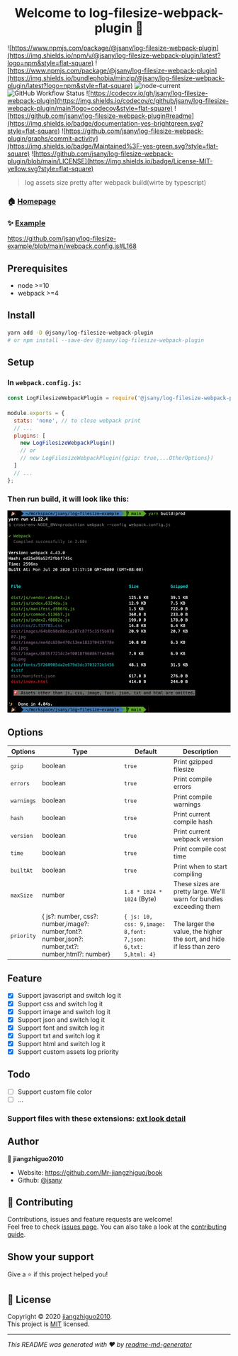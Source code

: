 <h1 align="center">Welcome to log-filesize-webpack-plugin 👋</h1>

![https://www.npmjs.com/package/@jsany/log-filesize-webpack-plugin](https://img.shields.io/npm/v/@jsany/log-filesize-webpack-plugin/latest?logo=npm&style=flat-square)
![https://www.npmjs.com/package/@jsany/log-filesize-webpack-plugin](https://img.shields.io/bundlephobia/minzip/@jsany/log-filesize-webpack-plugin/latest?logo=npm&style=flat-square)
![node-current](https://img.shields.io/node/v/@jsany/log-filesize-webpack-plugin?color=blue&style=flat-square)
![GitHub Workflow Status](https://img.shields.io/github/workflow/status/jsany/log-filesize-webpack-plugin/Publish?logo=github&style=flat-square)
![https://codecov.io/gh/jsany/log-filesize-webpack-plugin](https://img.shields.io/codecov/c/github/jsany/log-filesize-webpack-plugin/main?logo=codecov&style=flat-square)
![https://github.com/jsany/log-filesize-webpack-plugin#readme](https://img.shields.io/badge/documentation-yes-brightgreen.svg?style=flat-square)
![https://github.com/jsany/log-filesize-webpack-plugin/graphs/commit-activity](https://img.shields.io/badge/Maintained%3F-yes-green.svg?style=flat-square)
![https://github.com/jsany/log-filesize-webpack-plugin/blob/main/LICENSE](https://img.shields.io/badge/License-MIT-yellow.svg?style=flat-square)

> log assets size pretty after webpack build(wirte by typescript)

### 🏠 [Homepage](https://github.com/jsany/log-filesize-webpack-plugin#readme)

### ✨ [Example](https://github.com/jsany/log-filesize-example)

<https://github.com/jsany/log-filesize-example/blob/main/webpack.config.js#L168>

## Prerequisites

- node >=10
- webpack >=4

## Install

```sh
yarn add -D @jsany/log-filesize-webpack-plugin
# or npm install --save-dev @jsany/log-filesize-webpack-plugin
```

## Setup

### In `webpack.config.js`:

```js
const LogFilesizeWebpackPlugin = require('@jsany/log-filesize-webpack-plugin');

module.exports = {
  stats: 'none', // to close webpack print
  // ...
  plugins: [
    new LogFilesizeWebpackPlugin()
    // or
    // new LogFilesizeWebpackPlugin({gzip: true,...OtherOptions})
  ]
  // ...
};
```

### Then run build, it will look like this:

![example](screenshots/example.png)

## Options

| Options    | Type                                                                                               | Default                                                     | Description                                                           |
| ---------- | -------------------------------------------------------------------------------------------------- | ----------------------------------------------------------- | --------------------------------------------------------------------- |
| `gzip`     | boolean                                                                                            | `true`                                                      | Print gzipped filesize                                                |
| `errors`   | boolean                                                                                            | `true`                                                      | Print compile errors                                                  |
| `warnings` | boolean                                                                                            | `true`                                                      | Print compile warnings                                                |
| `hash`     | boolean                                                                                            | `true`                                                      | Print current compile hash                                            |
| `version`  | boolean                                                                                            | `true`                                                      | Print current webpack version                                         |
| `time`     | boolean                                                                                            | `true`                                                      | Print compile cost time                                               |
| `builtAt`  | boolean                                                                                            | `true`                                                      | Print when to start compiling                                         |
| `maxSize`  | number                                                                                             | `1.8 * 1024 * 1024` (Byte)                                  | These sizes are pretty large. We'll warn for bundles exceeding them   |
| `priority` | { js?: number, css?: number,image?: number,font?: number,json?: number,txt?: number,html?: number} | `{ js: 10, css: 9,image: 8,font: 7,json: 6,txt: 5,html: 4}` | The larger the value, the higher the sort, and hide if less than zero |

## Feature

- [x] Support javascript and switch log it
- [x] Support css and switch log it
- [x] Support image and switch log it
- [x] Support json and switch log it
- [x] Support font and switch log it
- [x] Support txt and switch log it
- [x] Support html and switch log it
- [x] Support custom assets log priority

## Todo

- [ ] Support custom file color
- [ ] ...

### Support files with these extensions: [ext look detail](./src/helper/mimeMap.ts)

## Author

👤 **jiangzhiguo2010**

- Website: <https://github.com/Mr-jiangzhiguo/book>
- Github: [@jsany](https://github.com/jsany)

## 🤝 Contributing

Contributions, issues and feature requests are welcome!<br />Feel free to check [issues page](https://github.com/jsany/log-filesize-webpack-plugin/issues). You can also take a look at the [contributing guide](https://github.com/jsany/log-filesize-webpack-plugin/blob/main/CONTRIBUTING.md).

## Show your support

Give a ⭐️ if this project helped you!

## 📝 License

Copyright © 2020 [jiangzhiguo2010](https://github.com/jsany).<br />
This project is [MIT](https://github.com/jsany/log-filesize-webpack-plugin/blob/main/LICENSE) licensed.

---

_This README was generated with ❤️ by [readme-md-generator](https://github.com/kefranabg/readme-md-generator)_
